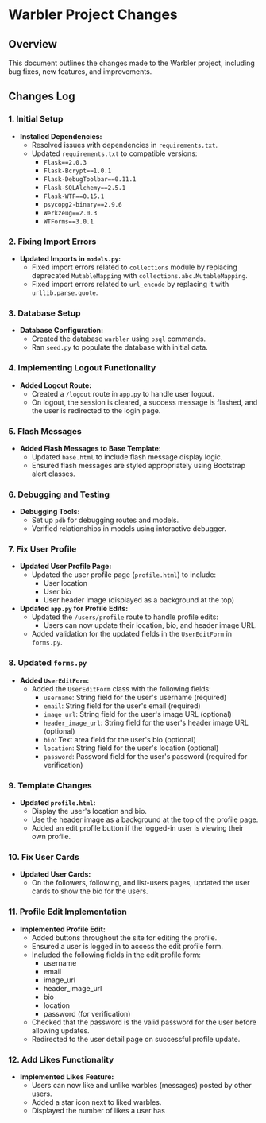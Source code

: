 # Warbler Project Changes

## Overview
This document outlines the changes made to the Warbler project, including bug fixes, new features, and improvements.

## Changes Log

### 1. Initial Setup
- **Installed Dependencies:**
  - Resolved issues with dependencies in `requirements.txt`.
  - Updated `requirements.txt` to compatible versions:
    - `Flask==2.0.3`
    - `Flask-Bcrypt==1.0.1`
    - `Flask-DebugToolbar==0.11.1`
    - `Flask-SQLAlchemy==2.5.1`
    - `Flask-WTF==0.15.1`
    - `psycopg2-binary==2.9.6`
    - `Werkzeug==2.0.3`
    - `WTForms==3.0.1`

### 2. Fixing Import Errors
- **Updated Imports in `models.py`:**
  - Fixed import errors related to `collections` module by replacing deprecated `MutableMapping` with `collections.abc.MutableMapping`.
  - Fixed import errors related to `url_encode` by replacing it with `urllib.parse.quote`.

### 3. Database Setup
- **Database Configuration:**
  - Created the database `warbler` using `psql` commands.
  - Ran `seed.py` to populate the database with initial data.

### 4. Implementing Logout Functionality
- **Added Logout Route:**
  - Created a `/logout` route in `app.py` to handle user logout.
  - On logout, the session is cleared, a success message is flashed, and the user is redirected to the login page.

### 5. Flash Messages
- **Added Flash Messages to Base Template:**
  - Updated `base.html` to include flash message display logic.
  - Ensured flash messages are styled appropriately using Bootstrap alert classes.

### 6. Debugging and Testing
- **Debugging Tools:**
  - Set up `pdb` for debugging routes and models.
  - Verified relationships in models using interactive debugger.

### 7. Fix User Profile
- **Updated User Profile Page:**
  - Updated the user profile page (`profile.html`) to include:
    - User location
    - User bio
    - User header image (displayed as a background at the top)
- **Updated `app.py` for Profile Edits:**
  - Updated the `/users/profile` route to handle profile edits:
    - Users can now update their location, bio, and header image URL.
  - Added validation for the updated fields in the `UserEditForm` in `forms.py`.

### 8. Updated `forms.py`
- **Added `UserEditForm`:**
  - Added the `UserEditForm` class with the following fields:
    - `username`: String field for the user's username (required)
    - `email`: String field for the user's email (required)
    - `image_url`: String field for the user's image URL (optional)
    - `header_image_url`: String field for the user's header image URL (optional)
    - `bio`: Text area field for the user's bio (optional)
    - `location`: String field for the user's location (optional)
    - `password`: Password field for the user's password (required for verification)

### 9. Template Changes
- **Updated `profile.html`:**
  - Display the user's location and bio.
  - Use the header image as a background at the top of the profile page.
  - Added an edit profile button if the logged-in user is viewing their own profile.

### 10. Fix User Cards
- **Updated User Cards:**
  - On the followers, following, and list-users pages, updated the user cards to show the bio for the users.

### 11. Profile Edit Implementation
- **Implemented Profile Edit:**
  - Added buttons throughout the site for editing the profile.
  - Ensured a user is logged in to access the edit profile form.
  - Included the following fields in the edit profile form:
    - username
    - email
    - image_url
    - header_image_url
    - bio
    - location
    - password (for verification)
  - Checked that the password is the valid password for the user before allowing updates.
  - Redirected to the user detail page on successful profile update.

### 12. Add Likes Functionality
- **Implemented Likes Feature:**
  - Users can now like and unlike warbles (messages) posted by other users.
  - Added a star icon next to liked warbles.
  - Displayed the number of likes a user has
